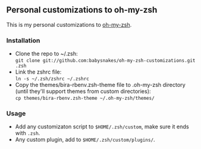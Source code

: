 ## Personal customizations to oh-my-zsh

This is my personal customizations to
[oh-my-zsh](https://github.com/robbyrussell/oh-my-zsh).

### Installation

* Clone the repo to ~/.zsh:  
  `git clone git://github.com:babysnakes/oh-my-zsh-customizations.git
.zsh`
* Link the zshrc file:  
  `ln -s ~/.zsh/zshrc ~/.zshrc`
* Copy the themes/bira-rbenv.zsh-theme file to .oh-my-zsh directory
  (until they'll support themes from custom directories):  
  `cp themes/bira-rbenv.zsh-theme ~/.oh-my-zsh/themes/`

### Usage

* Add any customizaton script to `$HOME/.zsh/custom`, make sure it ends
  with `.zsh`.
* Any custom plugin, add to `$HOME/.zsh/custom/plugins/`.
